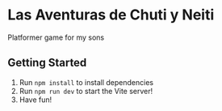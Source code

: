 # Las Aventuras de Chuti y Neiti

Platformer game for my sons

## Getting Started

1. Run `npm install` to install dependencies
2. Run `npm run dev` to start the Vite server!
3. Have fun!
